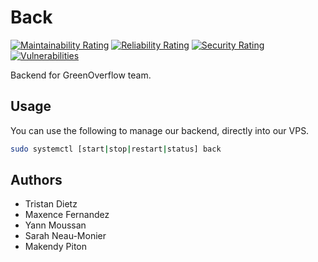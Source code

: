 # Back

[![Maintainability Rating](http://146.59.196.32:9000/api/project_badges/measure?project=Back&metric=sqale_rating)](http://146.59.196.32:9000/dashboard?id=Back) [![Reliability Rating](http://146.59.196.32:9000/api/project_badges/measure?project=Back&metric=reliability_rating)](http://146.59.196.32:9000/dashboard?id=Back) [![Security Rating](http://146.59.196.32:9000/api/project_badges/measure?project=Back&metric=security_rating)](http://146.59.196.32:9000/dashboard?id=Back) [![Vulnerabilities](http://146.59.196.32:9000/api/project_badges/measure?project=Back&metric=vulnerabilities)](http://146.59.196.32:9000/dashboard?id=Back)

Backend for GreenOverflow team.

## Usage

You can use the following to manage our backend, directly into our VPS.

```sh
sudo systemctl [start|stop|restart|status] back
```

## Authors

- Tristan Dietz
- Maxence Fernandez
- Yann Moussan
- Sarah Neau-Monier
- Makendy Piton
